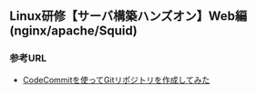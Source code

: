 ## Linux研修【サーバ構築ハンズオン】Web編(nginx/apache/Squid)




### 参考URL
- [CodeCommitを使ってGitリポジトリを作成してみた](https://dev.classmethod.jp/articles/codecommit-try/ "CodeCommitを使ってGitリポジトリを作成してみた")
